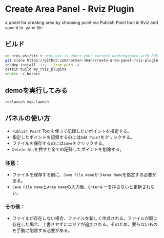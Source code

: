 # Create Area Panel - Rviz Plugin
a panel for creating area by choosing point via Publish Point tool in Rviz and save it to .yaml file
## ビルド
```bash
cd <ros_ws>/src # <ros_ws> is where your current workingspace with ROS is 
git clone https://github.com/norman-nhan/create-area-panel-rviz-plugin.git
rosdep install -iry --from-path ./
catkin build my_rviz_plugins
source ~/.bashrc
```
## demoを実行してみる
```bash
roslaunch map.launch
```
## パネルの使い方
- `Publish Point` Toolを使って記録したいポイントを指定する。
- 指定したポイントを記録するのには`Add Point`をクリックする。
- ファイルを保存するのには`Save`をクリックする。
- `Delete All`を押すと全ての記録したポイントを削除する。
### **注意**：
- ファイルを保存する前に、`Save File Name`かつ`Area Name`を指定する必要がある。
- `Save File Name`と`Area Name`の入力後、`Enter`キーを押さないと更新されない。
### **その他**：
- ファイルが存在しない場合、ファイルを新しく作成される。ファイルが既に存在した場合、上書きせずにエリアが追加される。そのため、要らないものを手動に削除する必要がある。
